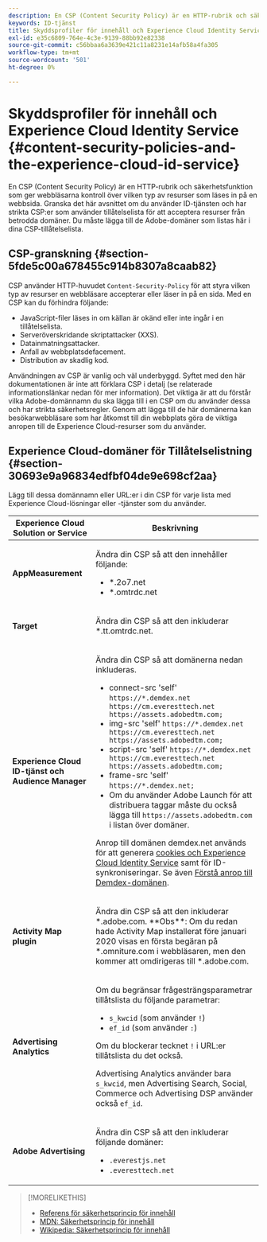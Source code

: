 ```yaml
---
description: En CSP (Content Security Policy) är en HTTP-rubrik och säkerhetsfunktion som ger webbläsarna kontroll över vilken typ av resurser som läses in på en webbsida. Granska det här avsnittet om du använder ID-tjänsten och har strikta CSP:er som använder tillåtelselista för att acceptera resurser från betrodda domäner. Du måste lägga till de Adobe-domäner som listas här i dina CSP-tillåtelselista.
keywords: ID-tjänst
title: Skyddsprofiler för innehåll och Experience Cloud Identity Service
exl-id: e35c6809-764e-4c3e-9139-88bb92e82338
source-git-commit: c56bbaa6a3639e421c11a8231e14afb58a4fa305
workflow-type: tm+mt
source-wordcount: '501'
ht-degree: 0%

---
```


# Skyddsprofiler för innehåll och Experience Cloud Identity Service {#content-security-policies-and-the-experience-cloud-id-service}

En CSP (Content Security Policy) är en HTTP-rubrik och säkerhetsfunktion som ger webbläsarna kontroll över vilken typ av resurser som läses in på en webbsida. Granska det här avsnittet om du använder ID-tjänsten och har strikta CSP:er som använder tillåtelselista för att acceptera resurser från betrodda domäner. Du måste lägga till de Adobe-domäner som listas här i dina CSP-tillåtelselista.

## CSP-granskning {#section-5fde5c00a678455c914b8307a8caab82}

CSP använder HTTP-huvudet `Content-Security-Policy` för att styra vilken typ av resurser en webbläsare accepterar eller läser in på en sida. Med en CSP kan du förhindra följande:

* JavaScript-filer läses in om källan är okänd eller inte ingår i en tillåtelselista.
* Serveröverskridande skriptattacker (XXS).
* Datainmatningsattacker.
* Anfall av webbplatsdefacement.
* Distribution av skadlig kod.

Användningen av CSP är vanlig och väl underbyggd. Syftet med den här dokumentationen är inte att förklara CSP i detalj (se relaterade informationslänkar nedan för mer information). Det viktiga är att du förstår vilka Adobe-domännamn du ska lägga till i en CSP om du använder dessa och har strikta säkerhetsregler. Genom att lägga till de här domänerna kan besökarwebbläsare som har åtkomst till din webbplats göra de viktiga anropen till de Experience Cloud-resurser som du använder.

## Experience Cloud-domäner för Tillåtelselistning {#section-30693e9a96834edfbf04de9e698cf2aa}

Lägg till dessa domännamn eller URL:er i din CSP för varje lista med Experience Cloud-lösningar eller -tjänster som du använder.

<table id="table_EC9FC999A62D4B7A830CE73B0AB9EF3C">
 <thead>
  <tr>
   <th colname="col1" class="entry">Experience Cloud Solution or Service</th>
   <th colname="col2" class="entry">Beskrivning</th>
  </tr>
 </thead>
 <tbody>
  <tr>
   <td colname="col1">
    <p><b>AppMeasurement</b></p>
   </td>
   <td colname="col2">
    <p>Ändra din CSP så att den innehåller följande:</p>
    <ul id="ul_7522AE83A03A4115A84DF5B32D6DD79B">
     <li id="li_AB1EC161FB154BEDA1BEFE76C8A38A90"><span class="codeph">*.2o7.net</span></li>
     <li id="li_4B12A283716746949201528CD6AF529E"><span class="codeph">*.omtrdc.net</span></li>
    </ul>
   </td>
  </tr>
  <tr>
   <td colname="col1">
    <p><b>Target</b></p>
   </td>
   <td colname="col2">
    <p>Ändra din CSP så att den inkluderar <span class="codeph">*.tt.omtrdc.net</span>.</p>
   </td>
  </tr>
  <tr>
   <td colname="col1">
    <p><b>Experience Cloud ID-tjänst och Audience Manager</b></p>
   </td>
   <td colname="col2">
    <p>Ändra din CSP så att domänerna nedan inkluderas.</p>
    <ul>
     <li>connect-src 'self' <code>https://*.demdex.net https://cm.everesttech.net https://assets.adobedtm.com;</code></li>
     <li>img-src 'self' <code>https://*.demdex.net https://cm.everesttech.net https://assets.adobedtm.com;</code></li>
     <li>script-src 'self' <code>https://*.demdex.net https://cm.everesttech.net https://assets.adobedtm.com;</code></li>
     <li>frame-src 'self' <code>https://*.demdex.net;</code></li>
     <li>Om du använder Adobe Launch för att distribuera taggar måste du också lägga till <code>https://assets.adobedtm.com</code> i listan över domäner.</li>
    </ul>
    <p>Anrop till domänen <span class="codeph">demdex.net</span> används för att generera <a href="../introduction/cookies.md" format="dita" scope="local">cookies och Experience Cloud Identity Service</a> samt för ID-synkroniseringar. Se även <a href="https://experienceleague.adobe.com/docs/audience-manager/user-guide/reference/demdex-calls.html" format="https" scope="external">Förstå anrop till Demdex-domänen</a>.</p>
   </td>
  </tr>
  <tr>
   <td colname="col1">
    <p><b>Activity Map plugin</b></p>
   </td>
   <td colname="col2">
    <p>Ändra din CSP så att den inkluderar *.adobe.com. **Obs**: Om du redan hade Activity Map installerat före januari 2020 visas en första begäran på *.omniture.com i webbläsaren, men den kommer att omdirigeras till *.adobe.com.</p>
   </td>
  </tr>
  <tr>
   <td colname="col1">
    <p><b>Advertising Analytics</b></p>
   </td>
   <td colname="col2">
    <p>Om du begränsar frågesträngsparametrar tillåtslista du följande parametrar:</p>
    <ul>
     <li><code>s_kwcid</code> (som använder <code>!</code>)</li>
     <li><code>ef_id</code> (som använder <code>:</code>)</li>
    </ul>
    <p>Om du blockerar tecknet <code>!</code> i URL:er tillåtslista du det också.</p>
    <p>Advertising Analytics använder bara <code>s_kwcid</code>, men Advertising Search, Social, Commerce och Advertising DSP använder också <code>ef_id</code>.</p>
   </td>
  </tr>
  <tr>
   <td colname="col1">
    <p><b>Adobe Advertising</b></p>
   </td>
   <td colname="col2">
    <p>Ändra din CSP så att den inkluderar följande domäner:</p>
    <ul>
     <li><code>.everestjs.net</code></li>
     <li><code>.everesttech.net</code></li>
    </ul>
   </td>
  </tr>
 </tbody>
</table>

>[!MORELIKETHIS]
>
>* [Referens för säkerhetsprincip för innehåll](https://content-security-policy.com/)
>* [MDN: Säkerhetsprincip för innehåll](https://developer.mozilla.org/en-US/docs/Web/HTTP/CSP)
>* [Wikipedia: Säkerhetsprincip för innehåll](https://en.wikipedia.org/wiki/Content_Security_Policy)
